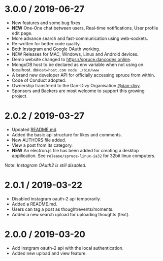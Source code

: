 3.0.0 / 2019-06-27
==================

  * New features and some bug fixes
  * **NEW** One-One chat between users, Real-time notifications, User profile edit page.
  * More advance search and fast-communication using web-sockets.
  * Re-written for better code quality.
  * Both Instagram and Google OAuth working.
  * NEW Releases for MAC, Windows, Linux and Android devices.
  * Demo website changed to https://spruce.dancodes.online.
  * MongoDB host to be declared as env variable when not using on localhost. 
    `dbHost=host.com node ./bin/www`
  * A brand new developer API for officially accessing spruce from within.
  * Code of Conduct adopted.
  * Ownership transfered to the Dan-Divy Organisation [@dan-divy](https://github.com/dan-divy).
  * Sponsors and Backers are most welcome to support this growing project.  

2.0.2 / 2019-03-27
==================

  * Updated [README.md](README.md).
  * Added the basic api structure for likes and comments.
  * New AUTHORS file added.
  * View a post from its category.
  * **NEW** An electron.js file has been added for creating a desktop appilication. See ```release/spruce-linux-ia32``` for 32bit linux computers.

  Note: _Instagram OAuth2 is still disabled._

2.0.1 / 2019-03-22
==================

  * Disabled instagram oauth-2 api temporarily.
  * Added a README.md.
  * Users can tag a post as thought/events/moments.
  * Added a new search upload for uploading thoughts (text).

2.0.0 / 2019-03-20
==================

  * Add instgram oauth-2 api with the local authentication.
  * Added new upload and view feature.
